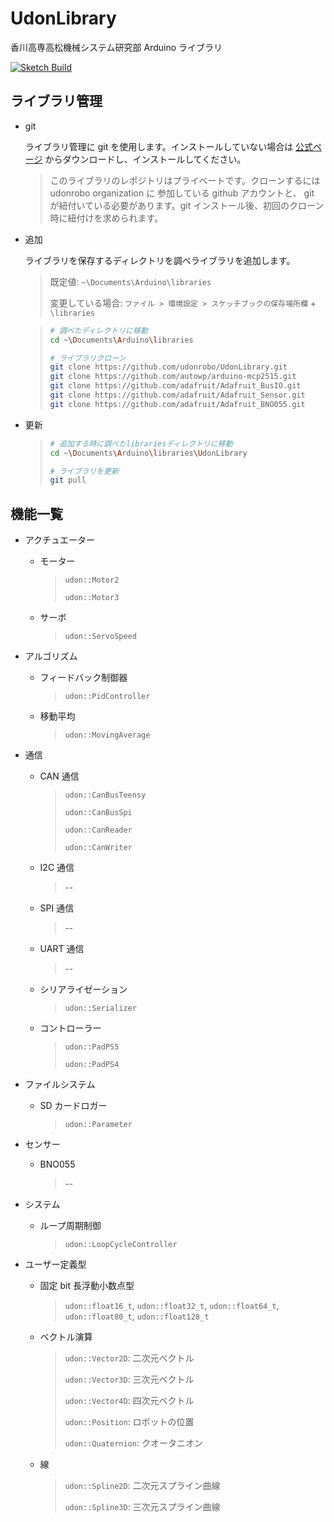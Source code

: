 # UdonLibrary

香川高専高松機械システム研究部 Arduino ライブラリ

[![Sketch Build](https://github.com/udonrobo/UdonLibrary/actions/workflows/arduino-cli.yml/badge.svg)](https://github.com/udonrobo/UdonLibrary/actions/workflows/arduino-cli.yml)

## ライブラリ管理

-   git

    ライブラリ管理に git を使用します。インストールしていない場合は [公式ページ](https://git-scm.com/download/win) からダウンロードし、インストールしてください。

    > このライブラリのレポジトリはプライベートです。クローンするには udonrobo organization に 参加している github アカウントと、 git が紐付いている必要があります。git インストール後、初回のクローン時に紐付けを求められます。

-   追加

    ライブラリを保存するディレクトリを調べライブラリを追加します。

    > 既定値: `~\Documents\Arduino\libraries`
    >
    > 変更している場合: `ファイル > 環境設定 > スケッチブックの保存場所欄` + `\libraries`

    > ```sh
    > # 調べたディレクトリに移動
    > cd ~\Documents\Arduino\libraries
    >
    > # ライブラリクローン
    > git clone https://github.com/udonrobo/UdonLibrary.git
    > git clone https://github.com/autowp/arduino-mcp2515.git
    > git clone https://github.com/adafruit/Adafruit_BusIO.git
    > git clone https://github.com/adafruit/Adafruit_Sensor.git
    > git clone https://github.com/adafruit/Adafruit_BNO055.git
    > ```

-   更新

    > ```sh
    > # 追加する時に調べたlibrariesディレクトリに移動
    > cd ~\Documents\Arduino\libraries\UdonLibrary
    >
    > # ライブラリを更新
    > git pull
    > ```

## 機能一覧

-   アクチュエーター

    -   モーター

        > `udon::Motor2`
        >
        > `udon::Motor3`

    -   サーボ

        > `udon::ServoSpeed`

-   アルゴリズム

    -   フィードバック制御器

        > `udon::PidController`

    -   移動平均

        > `udon::MovingAverage`

-   通信

    -   CAN 通信

        > `udon::CanBusTeensy`
        >
        > `udon::CanBusSpi`
        >
        > `udon::CanReader`
        >
        > `udon::CanWriter`

    -   I2C 通信

        > --

    -   SPI 通信

        > --

    -   UART 通信

        > --

    -   シリアライゼーション

        > `udon::Serializer`

    -   コントローラー

        > `udon::PadPS5`
        >
        > `udon::PadPS4`

-   ファイルシステム

    -   SD カードロガー

        > `udon::Parameter`

-   センサー

    -   BNO055

        > --

-   システム

    -   ループ周期制御

        > `udon::LoopCycleController`

-   ユーザー定義型

    -   固定 bit 長浮動小数点型

        > `udon::float16_t`, `udon::float32_t`, `udon::float64_t`, `udon::float80_t`, `udon::float128_t`

    -   ベクトル演算

        > `udon::Vector2D`: 二次元ベクトル
        >
        > `udon::Vector3D`: 三次元ベクトル
        >
        > `udon::Vector4D`: 四次元ベクトル
        >
        > `udon::Position`: ロボットの位置
        >
        > `udon::Quaternion`: クオータニオン

    -   線

        > `udon::Spline2D`: 二次元スプライン曲線
        >
        > `udon::Spline3D`: 三次元スプライン曲線
